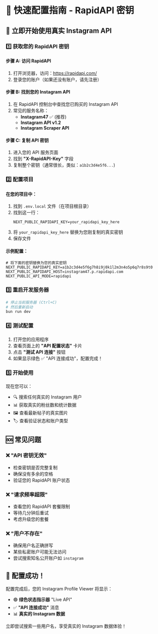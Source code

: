 # 🚀 快速配置指南 - RapidAPI 密钥

## 📍 立即开始使用真实 Instagram API

### 1️⃣ 获取您的 RapidAPI 密钥

#### 步骤 A: 访问 RapidAPI
1. 打开浏览器，访问：https://rapidapi.com/
2. 登录您的账户（如果还没有账户，请先注册）

#### 步骤 B: 找到您的 Instagram API
1. 在 RapidAPI 控制台中查找您已购买的 Instagram API
2. 常见的服务名称：
   - **Instagram47** ✅ (推荐)
   - **Instagram API v1.2**
   - **Instagram Scraper API**

#### 步骤 C: 复制 API 密钥
1. 进入您的 API 服务页面
2. 找到 **"X-RapidAPI-Key"** 字段
3. 复制整个密钥（通常很长，类似：`a1b2c3d4e5f6...`)

### 2️⃣ 配置项目

#### 在您的项目中：
1. 找到 `.env.local` 文件（在项目根目录）
2. 找到这一行：
   ```env
   NEXT_PUBLIC_RAPIDAPI_KEY=your_rapidapi_key_here
   ```
3. 将 `your_rapidapi_key_here` 替换为您刚复制的真实密钥
4. 保存文件

#### 示例配置：
```env
# 将下面的密钥替换为您的真实密钥
NEXT_PUBLIC_RAPIDAPI_KEY=a1b2c3d4e5f6g7h8i9j0k1l2m3n4o5p6q7r8s9t0
NEXT_PUBLIC_RAPIDAPI_HOST=instagram47.p.rapidapi.com
NEXT_PUBLIC_API_MODE=rapidapi
```

### 3️⃣ 重启开发服务器

```bash
# 停止当前服务器 (Ctrl+C)
# 然后重新启动
bun run dev
```

### 4️⃣ 测试配置

1. 打开您的应用程序
2. 查看页面上的 **"API 配置状态"** 卡片
3. 点击 **"测试 API 连接"** 按钮
4. 如果显示绿色 ✅ "API 连接成功"，配置完成！

### 5️⃣ 开始使用

现在您可以：
- 🔍 搜索任何真实的 Instagram 用户
- 📊 获取真实的粉丝数和统计数据
- 🖼️ 查看最新帖子的真实图片
- 🏷️ 查看验证状态和账户类型

## 🆘 常见问题

### ❌ "API 密钥无效"
- 检查密钥是否完整复制
- 确保没有多余的空格
- 验证您的 RapidAPI 账户状态

### ❌ "请求频率超限"
- 查看您的 RapidAPI 套餐限制
- 等待几分钟后重试
- 考虑升级您的套餐

### ❌ "用户不存在"
- 确保用户名正确拼写
- 某些私密账户可能无法访问
- 尝试搜索知名公开账户如 `instagram`

## 🎉 配置成功！

配置完成后，您的 Instagram Profile Viewer 将显示：
- 🟢 **绿色状态指示器** "Live API"
- ✅ **"API 连接成功"** 消息
- 📊 **真实的 Instagram 数据**

立即尝试搜索一些用户名，享受真实的 Instagram 数据体验！
